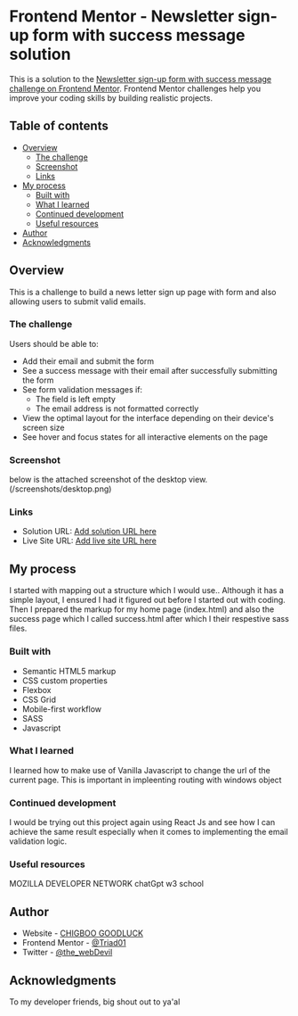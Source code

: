 # Frontend Mentor - Newsletter sign-up form with success message solution

This is a solution to the [Newsletter sign-up form with success message challenge on Frontend Mentor](https://www.frontendmentor.io/challenges/newsletter-signup-form-with-success-message-3FC1AZbNrv). Frontend Mentor challenges help you improve your coding skills by building realistic projects.

## Table of contents

- [Overview](#overview)
  - [The challenge](#the-challenge)
  - [Screenshot](#screenshot)
  - [Links](#links)
- [My process](#my-process)
  - [Built with](#built-with)
  - [What I learned](#what-i-learned)
  - [Continued development](#continued-development)
  - [Useful resources](#useful-resources)
- [Author](#author)
- [Acknowledgments](#acknowledgments)

## Overview

This is a challenge to build a news letter sign up page with form and also allowing users to submit valid emails.

### The challenge

Users should be able to:

- Add their email and submit the form
- See a success message with their email after successfully submitting the form
- See form validation messages if:
  - The field is left empty
  - The email address is not formatted correctly
- View the optimal layout for the interface depending on their device's screen size
- See hover and focus states for all interactive elements on the page

### Screenshot

below is the attached screenshot of the desktop view.
(/screenshots/desktop.png)

### Links

- Solution URL: [Add solution URL here](https://your-solution-url.com)
- Live Site URL: [Add live site URL here](https://your-live-site-url.com)

## My process

I started with mapping out a structure which I would use.. Although it has a simple layout, I ensured I had it figured out before I started out with coding.
Then I prepared the markup for my home page (index.html) and also the success page which I called success.html after which I their respestive sass files.

### Built with

- Semantic HTML5 markup
- CSS custom properties
- Flexbox
- CSS Grid
- Mobile-first workflow
- SASS
- Javascript

### What I learned

I learned how to make use of Vanilla Javascript to change the url of the current page. This is important in impleenting routing with windows object

### Continued development

I would be trying out this project again using React Js and see how I can achieve the same result especially when it comes to implementing the email validation logic.

### Useful resources

MOZILLA DEVELOPER NETWORK
chatGpt
w3 school

## Author

- Website - [CHIGBOO GOODLUCK](https://www.triad.netlify.app)
- Frontend Mentor - [@Triad01](https://www.frontendmentor.io/profile/Triad01)
- Twitter - [@the_webDevil](https://www.twitter.com/the_webDevil)

## Acknowledgments

To my developer friends, big shout out to ya'al
